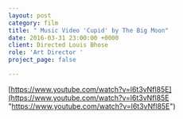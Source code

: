 ```yaml
---
layout: post
category: film
title: " Music Video 'Cupid' by The Big Moon"
date: 2016-03-31 23:00:00 +0000
client: Directed Louis Bhose
role: 'Art Director '
project_page: false

---
```

[https://www.youtube.com/watch?v=l6t3vNfl85E](https://www.youtube.com/watch?v=l6t3vNfl85E "https://www.youtube.com/watch?v=l6t3vNfl85E")